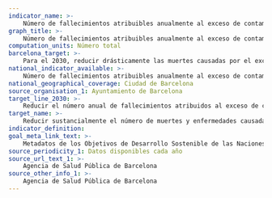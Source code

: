 ```yaml
---
indicator_name: >-
    Número de fallecimientos atribuibles anualmente al exceso de contaminación atmosférica (superación del umbral OMS* para NO2 y PM2,5 al mismo tiempo) 
graph_title: >-
    Número de fallecimientos atribuibles anualmente al exceso de contaminación atmosférica (superación del umbral OMS* para NO2 y PM2,5 al mismo tiempo) 
computation_units: Número total
barcelona_target: >-
    Para el 2030, reducir drásticamente las muertes causadas por el exceso de contaminación
national_indicator_available: >-
    Número de fallecimientos atribuibles anualmente al exceso de contaminación atmosférica (superación del umbral OMS* para NO2 y PM2,5 al mismo tiempo) 
national_geographical_coverage: Ciudad de Barcelona
source_organisation_1: Ayuntamiento de Barcelona
target_line_2030: >-
    Reducir el número anual de fallecimientos atribuidos al exceso de contaminación atmosférica con respecto a las recomendaciones de la OMS en un 80 %: Inferior a 300
target_name: >-
    Reducir sustancialmente el número de muertes y enfermedades causadas por productos químicos peligrosos y la polución del aire, el agua y el suelo
indicator_definition:
goal_meta_link_text: >-
    Metadatos de los Objetivos de Desarrollo Sostenible de las Naciones Unidas (pdf 894kB)
source_periodicity_1: Datos disponibles cada año
source_url_text_1: >-
    Agencia de Salud Pública de Barcelona 
source_other_info_1: >-
    Agencia de Salud Pública de Barcelona 
---
```

